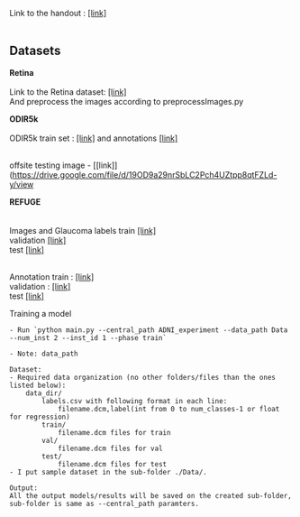 Link to the handout : [[link]](https://github.com/jbdel/federated_learning/blob/master/Stanford_federated_handout.pdf) <br/><br/>

## Datasets
**Retina**<br/><br/>
 Link to the Retina dataset: [[link]](https://www.kaggle.com/c/diabetic-retinopathy-detection)<br/>
And preprocess the images according to preprocessImages.py

**ODIR5k**<br/><br/>
ODIR5k train set : [[link]](https://drive.google.com/file/d/1UGrMGfb9zvbBqOvbV62G-XdUlBIAvOad/view) and annotations [[link]](https://drive.google.com/file/d/1jc7Dmp26km0PKRwf9u3Xcyui4SRiojcT/view) <br/><br/>

offsite testing image - [[link]](https://drive.google.com/file/d/19OD9a29nrSbLC2Pch4UZtpp8qtFZLd-y/view

**REFUGE**<br/><br/>	
Images and Glaucoma labels train [[link]](https://www.dropbox.com/s/xd40dewhj0v5gw1/REFUGE-Training400.zip?dl=0) <br/>
validation [[link]](https://www.dropbox.com/s/hhq1srz9ceot8sf/REFUGE-Validation400.zip?dl=0) <br/>
test [[link]](https://www.dropbox.com/s/t1ijw6mdqhd79dm/REFUGE-Test400.zip?dl=0) <br/><br/>

Annotation train : [[link]](https://www.dropbox.com/s/030vecfp36ikiml/Annotation-Training400.zip?dl=0) <br/>
validation : [[link]](https://www.dropbox.com/s/sdgfefzomm5auog/REFUGE-Validation400-GT.zip?dl=0) <br/>
test [[link]](https://www.dropbox.com/s/2w0aof1tqp9gi5a/REFUGE-Test-GT.zip?dl=0)  <br/>


Training a model
```
- Run `python main.py --central_path ADNI_experiment --data_path Data  --num_inst 2 --inst_id 1 --phase train`
```

```
- Note: data_path 

Dataset:
- Required data organization (no other folders/files than the ones listed below):
	data_dir/
		labels.csv with following format in each line:
			filename.dcm,label(int from 0 to num_classes-1 or float for regression)
		train/
			filename.dcm files for train
		val/
			filename.dcm files for val
		test/
			filename.dcm files for test
- I put sample dataset in the sub-folder ./Data/.

Output:
All the output models/results will be saved on the created sub-folder, sub-folder is same as --central_path paramters.
```
